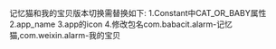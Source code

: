 记忆猫和我的宝贝版本切换需替换如下:
1.Constant中CAT_OR_BABY属性
2.app_name
3.app的icon
4.修改包名com.babacit.alarm-记忆猫,com.weixin.alarm-我的宝贝
